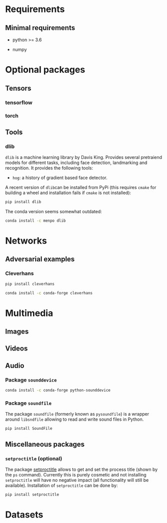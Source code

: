 # Requirements


## Minimal requirements


* python >= 3.6

* numpy


# Optional packages

## Tensors

### tensorflow

### torch


## Tools

### dlib

`dlib` is a machine learning library by Davis King. Provides several
pretraiend models for different tasks, including face detection,
landmarking and recognition. It provides the following tools:
* `hog`: a history of gradient based face detector.

A recent version of `dlib`can be installed from PyPi
(this requires `cmake` for building a wheel and 
installation fails if `cmake` is not installed):
```sh
pip install dlib
```


The conda version seems somewhat outdated:
```sh
conda install -c menpo dlib
```

# Networks


## Adversarial examples

### Cleverhans

```sh
pip install cleverhans
```

```sh
conda install -c conda-forge cleverhans
```


# Multimedia

## Images

## Videos

## Audio

### Package `sounddevice`

```sh
conda install -c conda-forge python-sounddevice
```

### Package `soundfile`

The package `soundfile` (formerly known as `pysoundfile`) is a wrapper
around `libsndfile` allowing to read and write sound files in Python.

```sh
pip install SoundFile
```


## Miscellaneous packages

### `setproctitle` (optional)

The package [setproctitle](https://github.com/dvarrazzo/py-setproctitle)
allows to get and set the process title (shown by the `ps` command).
Currently this is purely cosmetic and not installing `setproctitle`
will have no negative impact (all functionality will still be available).
Installation of `setproctitle` can be done by:

```sh
pip install setproctitle
```


# Datasets

